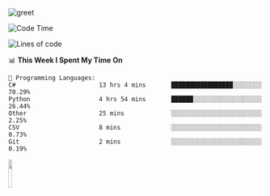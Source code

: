 ![greet](https://user-images.githubusercontent.com/44234583/146624354-9d461392-3676-4e7a-b12f-debc7319f53b.gif) 


<!--START_SECTION:waka-->
![Code Time](http://img.shields.io/badge/Code%20Time-369%20hrs%2023%20mins-blue)

![Lines of code](https://img.shields.io/badge/From%20Hello%20World%20I%27ve%20Written-643%20Thousand%20lines%20of%20code-blue)

📊 **This Week I Spent My Time On** 

```text
💬 Programming Languages: 
C#                       13 hrs 4 mins       █████████████████░░░░░░░░   70.29% 
Python                   4 hrs 54 mins       ██████░░░░░░░░░░░░░░░░░░░   26.44% 
Other                    25 mins             ░░░░░░░░░░░░░░░░░░░░░░░░░   2.25% 
CSV                      8 mins              ░░░░░░░░░░░░░░░░░░░░░░░░░   0.73% 
Git                      2 mins              ░░░░░░░░░░░░░░░░░░░░░░░░░   0.19%

```


<!--END_SECTION:waka-->
<img src="https://user-images.githubusercontent.com/44234583/191059235-95ebfce1-7fc7-4eee-baff-214d902e7c18.gif" width="12%"/>
